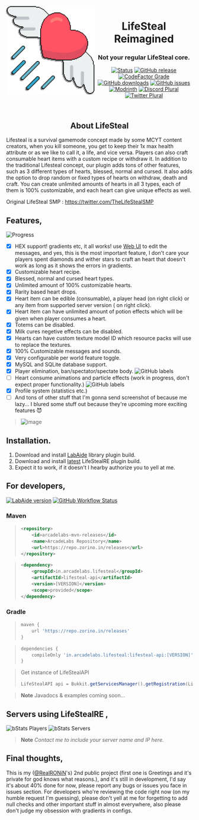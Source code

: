 <img src="https://github.com/arcadelabs/LifeStealRE/blob/master/branding/LifestealLogo.png" align="left" height="240px" alt="ArcadeLabs">
<!-- <h1 align="right"><strong>Lifesteal Reimagined</strong><br>Not your regular LifeSteal core.</h1> -->
<div align="center">

# LifeSteal Reimagined

### Not your regular LifeSteal core.

[![Status](https://img.shields.io/badge/STATUS-BETA-3a0ca3?style=for-the-badge)](https://github.com/arcadelabs/LifeStealRE/tags)
[![GitHub release](https://img.shields.io/github/v/release/arcadelabs/LifeStealRE?include_prereleases&style=for-the-badge)](https://github.com/arcadelabs/LifeStealRE/releases/latest) <br>
[![CodeFactor Grade](https://img.shields.io/codefactor/grade/github/arcadelabs/LifeStealRE?style=for-the-badge)](https://www.codefactor.io/repository/github/arcadelabs/lifestealre)
[![GitHub downloads](https://img.shields.io/github/downloads/arcadelabs/LifeStealRE/total?style=for-the-badge)](https://github.com/arcadelabs/LifeStealRE/releases/latest)
[![GitHub issues](https://img.shields.io/github/issues/arcadelabs/LifeStealRE?style=for-the-badge)](https://github.com/arcadelabs/LifeStealRE/issues) <br>
[![Modrinth](https://cdn.jsdelivr.net/gh/intergrav/devins-badges/assets/compact/available/modrinth_vector.svg)](https://modrinth.com/plugin/lifestealre)
[![Discord Plural](https://cdn.jsdelivr.net/gh/intergrav/devins-badges/assets/compact/social/discord-plural_vector.svg)](https://dsc.gg/arcadelabs)
[![Twitter Plural](https://cdn.jsdelivr.net/gh/intergrav/devins-badges/assets/compact/social/twitter-plural_vector.svg)](https://twitter.com/AskArcadeLabs)

</div>
<br>

<h2 align="center">About LifeSteal</h2>
Lifesteal is a survival gamemode concept made by some MCYT content creators, when you kill someone, you get to keep
their 1x max health attribute or as we like to call it, a life, and vice versa. Players can also craft consumable heart
items with a custom recipe or withdraw it. In addition to the traditional Lifesteal concept, our plugin adds tons of
other features, such as 3 different types of hearts, blessed, normal and cursed. It also adds the option to drop random
or fixed types of hearts on withdraw, death and craft. You can create unlimited amounts of hearts in all 3 types, each
of them is 100% customizable, and each heart can give unique effects as well.

Original LifeSteal SMP : https://twitter.com/TheLifeStealSMP

## Features,

![Progress](https://progress-bar.dev/85/?title=done&width=220&color=f72585&suffix=%%20almost%20there...)

- [x] HEX support! gradients etc, it all works! use [Web UI](https://webui.adventure.kyori.net) to edit the messages,
  and yes, this is the most important feature, I don't care your players spent diamonds and wither stars to craft an
  heart that doesn't work as long as it shows the errors in gradients.
- [x] Customizable heart recipe.
- [x] Blessed, normal and cursed heart types.
- [x] Unlimited amount of 100% customizable hearts.
- [x] Rarity based heart drops.
- [x] Heart item can be edible (consumable), a player head (on right click) or any item from supported server version (
  on right click).
- [x] Heart item can have unlimited amount of potion effects which will be given when player consumes a heart.
- [x] Totems can be disabled.
- [x] Milk cures negetive effects can be disabled.
- [x] Hearts can have custom texture model ID which resource packs will use to replace the textures.
- [x] 100% Customizable messages and sounds.
- [x] Very configurable per world feature toggle.
- [x] MySQL and SQLite database support.
- [x] Player elimination, ban/spectator/spectate
  body. ![GitHub labels](https://img.shields.io/github/labels/arcadelabs/LifeSteal/WIP)
- [ ] Heart consume animations and particle effects (work in progress, don't expect proper
  functionality.) ![GitHub labels](https://img.shields.io/github/labels/arcadelabs/LifeSteal/WIP)
- [x] Profile system (statistics etc.)
- [ ] And tons of other stuff that I'm gonna send screenshot of because me lazy...
  I blured some stuff out because they're upcoming more exciting features 😈

> ![image](https://user-images.githubusercontent.com/69498033/177811484-f9ef5fbc-3881-4d1e-b988-dd414502fb0d.png)

## Installation.

1. Download and install [LabAide](https://github.com/arcadelabs/LabAide/releases) library plugin build.
2. Download and install [latest](https://github.com/arcadelabs/LifeSteal/releases/tag/latest) LifeStealRE plugin build.
3. Expect it to work, if it doesn't I hearby authorize you to yell at me.

## For developers,

[![LabAide version](https://repo.zorino.in/api/badge/latest/releases/in/arcadelabs/lifesteal/lifesteal-api?color=40c14a&name=LifeStealRE%20version)](https://github.com/arcadelabs/LifeStealRE/releases/latest)
[![GitHub Workflow Status](https://img.shields.io/github/workflow/status/arcadelabs/LifeStealRE/Publish%20LifeStealRE%20to%20Maven%20repository/master?color=45b94e)](https://repo.zorino.in/#/releases/in/arcadelabs/lifesteal/lifesteal-api)


### Maven

> ```xml
> <repository>
>     <id>arcadelabs-mvn-releases</id>
>     <name>ArcadeLabs Repository</name>
>     <url>https://repo.zorino.in/releases</url>
> </repository>
> ```

> ```xml
> <dependency>
>     <groupId>in.arcadelabs.lifesteal</groupId>
>     <artifactId>lifesteal-api</artifactId>
>     <version>[VERSION]</version>
>     <scope>provided</scope>
> </dependency>
> ```

### Gradle

> ```groovy
> maven {
>     url 'https://repo.zorino.in/releases'
> }
> ```

> ```groovy
> dependencies {
>     compileOnly 'in.arcadelabs.lifesteal:lifesteal-api:[VERSION]'
> }
> ```

> Get instance of LifeStealAPI
> ```java
> LifeStealAPI api = Bukkit.getServicesManager().getRegistration(LifeStealAPI .class).getProvider();
> ```

> **Note**
> Javadocs & examples coming soon...

## Servers using LifeStealRE ,

![bStats Players](https://img.shields.io/bstats/players/15272?style=for-the-badge)
![bStats Servers](https://img.shields.io/bstats/servers/15272?style=for-the-badge)
<br>
> **Note**
> _Contact me to include your server name and IP here._

## Final thoughts,

This is my ([@RealRONiN](https://github.com/RealRONiN)'s) 2nd public project (first one is Greetings and it's private
for god knows what reasons.),
and it's still in development, I'd say it's about 40% done for now, please report any bugs or issues you face in issues
section.
For developers who're reviewing the code right now (on my humble request I'm guessing), please don't yell at me for
forgetting to add null checks and other important stuff in almost everywhere, also please don't judge my obsession with
gradients in configs. 
